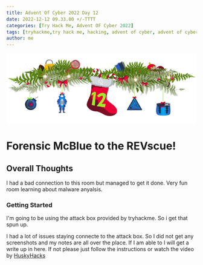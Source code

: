 ```yaml
---
title: Advent Of Cyber 2022 Day 12
date: 2022-12-12 09.33.00 +/-TTTT
categories: [Try Hack Me, Advent OF Cyber 2022]
tags: [tryhackme,try hack me, hacking, advent of cyber, advent of cyber 2022, advent of cyber day 12]     # TAG names should always be lowercase
author: me
---
```


![day12](/assets/AOCD12/day12.png)

# Forensic McBlue to the REVscue!

## Overall Thoughts

I had a bad connection to this room but managed to get it done.  Very fun room learning about malware anyalsis.

### Getting Started 

I'm going to be using the attack box provided by tryhackme.  So i get that spun up.

I had a lot of issues staying connecte to the attack box.  So I did not get any screenshots and my notes are all over the place.  If I am able to I will get a write up in here.  If not please just follow the instructions or watch the video by [HuskyHacks](https://www.youtube.com/watch?v=kdQZPLRnr3g)
